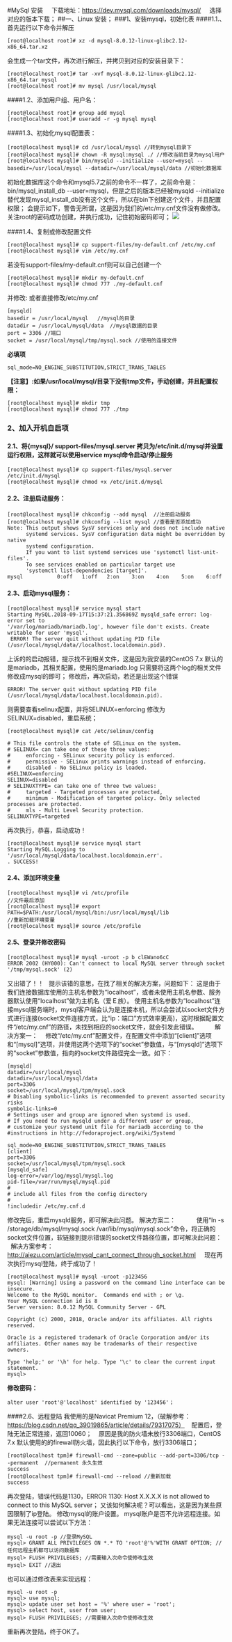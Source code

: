 #MySql 安装
    下载地址：https://dev.mysql.com/downloads/mysql/
    选择对应的版本下载；
##一、Linux 安装；
###1、安装mysql，初始化表
####1.1.、首先运行以下命令并解压
```shell{.line-numbers}
[root@localhost root]# xz -d mysql-8.0.12-linux-glibc2.12-x86_64.tar.xz
```
会生成一个tar文件，再次进行解压，并拷贝到对应的安装目录下：   
```shell{.line-numbers}
[root@localhost root]# tar -xvf mysql-8.0.12-linux-glibc2.12-x86_64.tar mysql
[root@localhost root]# mv mysql /usr/local/mysql
```
####1.2、添加用户组、用户名：    
```shell{.line-numbers}
[root@localhost root]# group add mysql
[root@localhost root]# useradd -r -g mysql mysql
```
####1.3、初始化mysql配置表：   
```shell{.line-numbers}
[root@localhost mysql]# cd /usr/local/mysql //转到mysql目录下
[root@localhost mysql]# chown -R mysql:mysql ./ //修改当前目录为mysql用户
[root@localhost mysql]# bin/mysqld --initialize --user=mysql --basedir=/usr/local/mysql --datadir=/usr/local/mysql/data //初始化数据库 
```
初始化数据库这个命令和mysql5.7之前的命令不一样了，之前命令是：bin/mysql_install_db --user=mysql，但是之后的版本已经被mysqld --initialize替代发现mysql_install_db没有这个文件，所以在bin下创建这个文件，并且配置权限；
会提示如下，警告无所谓，这是因为我们的/etc/my.cnf文件没有做修改。关注root的密码成功创建，并执行成功，记住初始密码即可；
![](resource/image/c8ade3b9-afee-4caa-b1ad-7800a6248476.png)

####1.4、复制或修改配置文件
```shell{.line-numbers}
[root@localhost mysql]# cp support-files/my-default.cnf /etc/my.cnf
[root@localhost mysql]# vim /etc/my.cnf
```
若没有support-files/my-default.cnf则可以自己创建一个
```shell{.line-numbers}
[root@localhost mysql]# mkdir my-default.cnf
[root@localhost mysql]# chmod 777 ./my-default.cnf
```
并修改: 或者直接修改/etc/my.cnf
```shell{.line-numbers}
[mysqld]
basedir = /usr/local/mysql   //mysql的目录
datadir = /usr/local/mysql/data  //mysql数据的目录
port = 3306 //端口
socket = /usr/local/mysql/tmp/mysql.sock //使用的连接文件
```
**必填项**
```shell{.line-numbers}
sql_mode=NO_ENGINE_SUBSTITUTION,STRICT_TRANS_TABLES
```
__【注意】:如果/usr/local/mysql/目录下没有tmp文件，手动创建，并且配置权限：__
```shell{.line-numbers}
[root@localhost mysql]# mkdir tmp
[root@localhost mysql]# chmod 777 ./tmp
```
### 2、加入开机自启项
#### 2.1、将{mysql}/ support-files/mysql.server 拷贝为/etc/init.d/mysql并设置运行权限，这样就可以使用service mysql命令启动/停止服务
```shell{.line-numbers}
[root@localhost mysql]# cp support-files/mysql.server /etc/init.d/mysql
[root@localhost mysql]# chmod +x /etc/init.d/mysql
```
#### 2.2、注册启动服务：    
```shell{.line-numbers}
[root@localhost mysql]# chkconfig --add mysql  //注册启动服务
[root@localhost mysql]# chkconfig --list mysql //查看是否添加成功
Note: This output shows SysV services only and does not include native
      systemd services. SysV configuration data might be overridden by native
      systemd configuration.
      If you want to list systemd services use 'systemctl list-unit-files'.
      To see services enabled on particular target use
      'systemctl list-dependencies [target]'.
mysql           0:off   1:off   2:on    3:on    4:on    5:on    6:off
```
#### 2.3、启动mysql服务：

```shell{.line-numbers}
[root@localhost mysql]# service mysql start
Starting MySQL.2018-09-17T15:37:21.356869Z mysqld_safe error: log-error set to 
'/var/log/mariadb/mariadb.log', however file don't exists. Create writable for user 'mysql'.
 ERROR! The server quit without updating PID file (/usr/local/mysql/data//localhost.localdomain.pid). 
 ```

上诉的的启动报错，提示找不到相关文件，这是因为我安装的CentOS 7.x 默认的是mariadb，其相关配置，使用的是mariadb.log
只需要将这两个log的相关文件修改成mysql的即可；
修改后，再次启动，若还是出现这个错误

```shell{.line-numbers}
ERROR! The server quit without updating PID file (/usr/local/mysql/data/localhost.localdomain.pid).
```

则需要查看selinux配置，并将SELINUX=enforcing 修改为 SELINUX=disabled，重启系统；

 ```shell
[root@localhost mysql]# cat /etc/selinux/config

# This file controls the state of SELinux on the system.
# SELINUX= can take one of these three values:
#     enforcing - SELinux security policy is enforced.
#     permissive - SELinux prints warnings instead of enforcing.
#     disabled - No SELinux policy is loaded.
#SELINUX=enforcing
SELINUX=disabled 
# SELINUXTYPE= can take one of three two values:
#     targeted - Targeted processes are protected,
#     minimum - Modification of targeted policy. Only selected processes are protected. 
#     mls - Multi Level Security protection.
SELINUXTYPE=targeted 
``` 
再次执行，恭喜，启动成功！
 ```shell{.line-numbers} 
[root@localhost mysql]# service mysql start
Starting MySQL.Logging to '/usr/local/mysql/data/localhost.localdomain.err'.
. SUCCESS! 
 ``` 
#### 2.4、添加环境变量
```shell{.line-numbers}
[root@localhost mysql]# vi /etc/profile
//文件最后添加
[root@localhost mysql]# export PATH=$PATH:/usr/local/mysql/bin:/usr/local/mysql/lib
//重新加载环境变量
[root@localhost mysql]# source /etc/profile
```

#### 2.5、登录并修改密码

```shell{.line-numbers}
[root@localhost mysql]# mysql -uroot -p b_clEWano6cC
ERROR 2002 (HY000): Can't connect to local MySQL server through socket '/tmp/mysql.sock' (2)
```

又出错了！！   提示该错的意思，在找了相关的解决方案，问题如下：
这是由于我们连接数据库使用的主机名参数为“localhost”，或者未使用主机名参数、服务器默认使用“localhost”做为主机名（爱Ｅ族）。 使用主机名参数为“localhost”连接mysql服务端时，mysql客户端会认为是连接本机，所以会尝试以socket文件方式进行连接(socket文件连接方式，比“ip：端口”方式效率更高)，这时根据配置文件“/etc/my.cnf”的路径，未找到相应的socket文件，就会引发此错误。
        
解决方案一：　
    修改“/etc/my.cnf”配置文件，在配置文件中添加“[client]”选项和“[mysql]”选项，并使用这两个选项下的“socket”参数值，与“[mysqld]”选项下的“socket”参数值，指向的socket文件路径完全一致。如下：

```shell{.line-numbers}
[mysqld]
datadir=/usr/local/mysql
datadir=/usr/local/mysql/data
port=3306
socket=/usr/local/mysql/tpm/mysql.sock
# Disabling symbolic-links is recommended to prevent assorted security risks
symbolic-links=0
# Settings user and group are ignored when systemd is used.
# If you need to run mysqld under a different user or group,
# customize your systemd unit file for mariadb according to the
#instructions in http://fedoraproject.org/wiki/Systemd

sql_mode=NO_ENGINE_SUBSTITUTION,STRICT_TRANS_TABLES
[client]
port=3306
socket=/usr/local/mysql/tpm/mysql.sock
[mysqld_safe]
log-error=/var/log/mysql/mysql.log
pid-file=/var/run/mysql/mysql.pid
#
# include all files from the config directory
#
!includedir /etc/my.cnf.d
``` 

修改完后，重启mysqld服务，即可解决此问题。
解决方案二：　　
    使用“ln -s /storage/db/mysql/mysql.sock /var/lib/mysql/mysql.sock”命令，将正确的socket文件位置，软链接到提示错误的socket文件路径位置，即可解决此问题：
    解决方案参考：http://aiezu.com/article/mysql_cant_connect_through_socket.html
    现在再次执行mysql登陆，终于成功了！

```shell{.line-numbers}
[root@localhost mysql]# mysql -uroot -p123456
mysql: [Warning] Using a password on the command line interface can be insecure.
Welcome to the MySQL monitor.  Commands end with ; or \g.
Your MySQL connection id is 8
Server version: 8.0.12 MySQL Community Server - GPL
​
Copyright (c) 2000, 2018, Oracle and/or its affiliates. All rights reserved.
​
Oracle is a registered trademark of Oracle Corporation and/or its
affiliates. Other names may be trademarks of their respective
owners.

Type 'help;' or '\h' for help. Type '\c' to clear the current input statement.
mysql> 
```

**修改密码：**
```shell{.line-numbers}
alter user 'root'@'localhost' identified by '123456'；
```
####2.6、远程登陆
   我使用的是Navicat Premium 12，（破解参考：https://blog.csdn.net/qq_39019865/article/details/79317075）
   配置后，登陆无法正常连接，返回10060；
   原因是我的防火墙未放行3306端口，CentOS 7.x 默认使用的的firewall防火墙，因此执行以下命令，放行3306端口；  
```shell{.line-numbers} 
[root@localhost tpm]# firewall-cmd --zone=public --add-port=3306/tcp --permanent  //permanent 永久生效
success
[root@localhost tpm]# firewall-cmd --reload //重新加载
success
```
再次登陆，错误代码是1130，ERROR 1130: Host X.X.X.X is not allowed to connect to this MySQL server；
又该如何解决呢？可以看出，这是因为某些原因限制了ip登陆。
修改mysql的账户设置。
mysql账户是否不允许远程连接。如果无法连接可以尝试以下方法：
```shell{.line-numbers}
mysql -u root -p //登录MySQL
mysql> GRANT ALL PRIVILEGES ON *.* TO 'root'@'%'WITH GRANT OPTION; //任何远程主机都可以访问数据库
mysql> FLUSH PRIVILEGES; //需要输入次命令使修改生效
mysql> EXIT //退出
```
也可以通过修改表来实现远程：
```shell{.line-numbers}
mysql -u root -p
mysql> use mysql;
mysql> update user set host = '%' where user = 'root';
mysql> select host, user from user;
mysql> FLUSH PRIVILEGES; //需要输入次命令使修改生效
```
重新再次登陆，终于OK了。